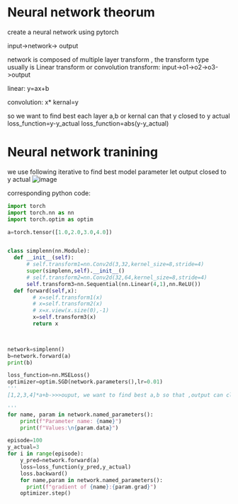 # Neural network theorum
create a neural network using pytorch

input->network-> output

network is composed of multiple layer transform , the transform type usually is Linear transform or convolution transform: input->o1->o2->o3->output

linear: y=ax+b

convolution: x* kernal=y

so we want to find best each layer a,b or kernal can that y closed to y actual 
loss_function=y-y_actual
loss_function=abs(y-y_actual)


# Neural network tranining

we use following iterative to find best model parameter let output closed to y actual
![image](https://github.com/user-attachments/assets/7043663f-c5ff-4898-b086-7e8e484f3c94)


corresponding python code:
```python
import torch
import torch.nn as nn
import torch.optim as optim

a=torch.tensor([1.0,2.0,3.0,4.0])


class simplenn(nn.Module):
  def __init__(self):
      # self.transform1=nn.Conv2d(3,32,kernel_size=8,stride=4)
      super(simplenn,self).__init__()
      # self.transform2=nn.Conv2d(32,64,kernel_size=8,stride=4)
      self.transform3=nn.Sequential(nn.Linear(4,1),nn.ReLU())
  def forward(self,x):
        # x=self.transform1(x)
        # x=self.transform2(x)
        # x=x.view(x.size(0),-1)
        x=self.transform3(x)
        return x
  


network=simplenn()
b=network.forward(a)
print(b)

loss_function=nn.MSELoss()
optimizer=optim.SGD(network.parameters(),lr=0.01)
''' 
[1,2,3,4]*a+b->>>ouput, we want to find best a,b so that ,output can closed to 0

'''
for name, param in network.named_parameters():
    print(f"Parameter name: {name}")
    print(f"Values:\n{param.data}")

episode=100
y_actual=3
for i in range(episode):
    y_pred=network.forward(a)
    loss=loss_function(y_pred,y_actual)
    loss.backward()
    for name,param in network.named_parameters():
      print(f"gradient of {name}:{param.grad}")
    optimizer.step()
```
